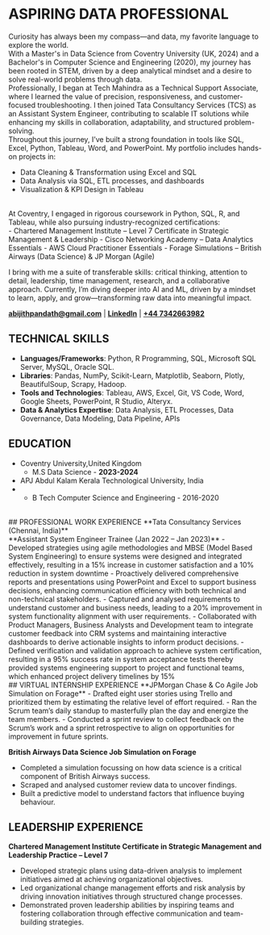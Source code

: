 # ASPIRING DATA PROFESSIONAL 
Curiosity has always been my compass—and data, my favorite language to explore the world.<br>
With a Master's in Data Science from Coventry University (UK, 2024) and a Bachelor's in Computer Science and Engineering (2020), my journey has been rooted in STEM, driven by a deep analytical mindset and a desire to solve real-world problems through data.
<br>
Professionally, I began at Tech Mahindra as a Technical Support Associate, where I learned the value of precision, responsiveness, and customer-focused troubleshooting. I then joined Tata Consultancy Services (TCS) as an Assistant System Engineer, contributing to scalable IT solutions while enhancing my skills in collaboration, adaptability, and structured problem-solving.
<br>
Throughout this journey, I’ve built a strong foundation in tools like SQL, Excel, Python, Tableau, Word, and PowerPoint. My portfolio includes hands-on projects in:
<br>
- Data Cleaning & Transformation using Excel and SQL
- Data Analysis via SQL, ETL processes, and dashboards
- Visualization & KPI Design in Tableau
<br>
At Coventry, I engaged in rigorous coursework in Python, SQL, R, and Tableau, while also pursuing industry-recognized certifications:
<br>
- Chartered Management Institute – Level 7 Certificate in Strategic Management & Leadership
- Cisco Networking Academy – Data Analytics Essentials
- AWS Cloud Practitioner Essentials
- Forage Simulations – British Airways (Data Science) & JP Morgan (Agile)<br>

I bring with me a suite of transferable skills: critical thinking, attention to detail, leadership, time management, research, and a collaborative approach.
Currently, I’m diving deeper into AI and ML, driven by a mindset to learn, apply, and grow—transforming raw data into meaningful impact.
<br>

**[abijithpandath@gmail.com](mailto:abijithpandath@gmail.com)** | 
**[LinkedIn](https://www.linkedin.com/in/abijithpandath/)** |
**[+44 7342663982](https://wa.me/message/NGSD2WRRP5W5F1)**


## TECHNICAL SKILLS

- **Languages/Frameworks**: Python, R Programming, SQL, Microsoft SQL Server, MySQL, Oracle SQL. 
- **Libraries**: Pandas, NumPy, Scikit-Learn, Matplotlib, Seaborn, Plotly, BeautifulSoup, Scrapy, Hadoop. 
- **Tools and Technologies**: Tableau, AWS, Excel, Git, VS Code, Word, Google Sheets, PowerPoint, R Studio, Alteryx. 
- **Data & Analytics Expertise**: Data Analysis, ETL Processes, Data Governance, Data Modeling, Data Pipeline, APIs 

## EDUCATION					       		
- Coventry University,United Kingdom
   - M.S Data Science - **2023-2024**
- APJ Abdul Kalam Kerala Technological University, India
-  - B Tech Computer Science and Engineering - 2016-2020   
<br>
## PROFESSIONAL WORK EXPERIENCE
**Tata Consultancy Services (Chennai, India)** <br> 
**Assistant System Engineer Trainee (Jan 2022 – Jan 2023)**
- Developed strategies using agile methodologies and MBSE (Model Based System Engineering) to ensure systems 
were designed and integrated effectively, resulting in a 15% increase in customer satisfaction and a 10% 
reduction in system downtime
- Proactively delivered comprehensive reports and presentations using PowerPoint and Excel to support business 
decisions, enhancing communication efficiency with both technical and non-technical stakeholders.
- Captured and analysed requirements to understand customer and business needs, leading to a 20% 
improvement in system functionality alignment with user requirements.
- Collaborated with Product Managers, Business Analysts and Development team to integrate customer feedback 
into CRM systems and maintaining interactive dashboards to derive actionable insights to inform product 
decisions.
- Defined verification and validation approach to achieve system certification, resulting in a 95% success rate in 
system acceptance tests thereby provided systems engineering support to project and functional teams, which 
enhanced project delivery timelines by 15%
<br>
## VIRTUAL INTERNSHIP EXPERIENCE
**JPMorgan Chase & Co Agile Job Simulation on Forage**
- Drafted eight user stories using Trello and prioritized them by estimating the relative level of effort required. 
- Ran the Scrum team’s daily standup to masterfully plan the day and energize the team members. 
- Conducted a sprint review to collect feedback on the Scrum’s work and a sprint retrospective to align on opportunities for improvement in future sprints.
 
**British Airways Data Science Job Simulation on Forage**
- Completed a simulation focussing on how data science is a critical component of British Airways success. 
- Scraped and analysed customer review data to uncover findings. 
- Built a predictive model to understand factors that influence buying behaviour.

## LEADERSHIP EXPERIENCE 
**Chartered Management Institute Certificate in Strategic Management and Leadership Practice – Level 7**
- Developed strategic plans using data-driven analysis to implement initiatives aimed at achieving organizational objectives.
- Led organizational change management efforts and risk analysis by driving innovation initiatives through structured change processes.
- Demonstrated proven leadership abilities by inspiring teams and fostering collaboration through effective communication and team-building strategies.
